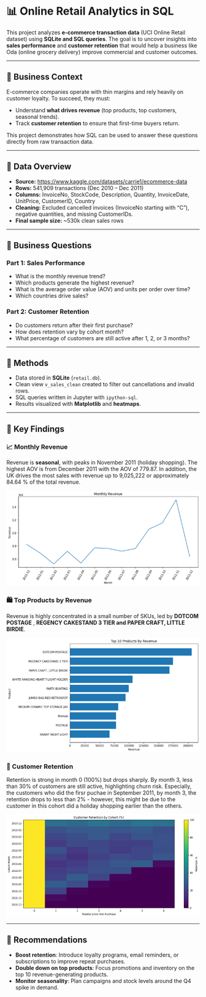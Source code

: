 # 📊 Online Retail Analytics in SQL

This project analyzes **e-commerce transaction data** (UCI Online Retail dataset) using **SQLite and SQL queries**. The goal is to uncover insights into **sales performance** and **customer retention** that would help a business like Oda (online grocery delivery) improve commercial and customer outcomes.

---

## 🔹 Business Context

E-commerce companies operate with thin margins and rely heavily on customer loyalty. To succeed, they must:

- Understand **what drives revenue** (top products, top customers, seasonal trends).
- Track **customer retention** to ensure that first-time buyers return.

This project demonstrates how SQL can be used to answer these questions directly from raw transaction data.

---

## 🔹 Data Overview

- **Source:** https://www.kaggle.com/datasets/carrie1/ecommerce-data
- **Rows:** 541,909 transactions (Dec 2010 – Dec 2011)
- **Columns:** InvoiceNo, StockCode, Description, Quantity, InvoiceDate, UnitPrice, CustomerID, Country
- **Cleaning:** Excluded cancelled invoices (InvoiceNo starting with “C”), negative quantities, and missing CustomerIDs.
- **Final sample size:** ~530k clean sales rows

---

## 🔹 Business Questions

### Part 1: Sales Performance

- What is the monthly revenue trend?
- Which products generate the highest revenue?
- What is the average order value (AOV) and units per order over time?
- Which countries drive sales?

### Part 2: Customer Retention

- Do customers return after their first purchase?
- How does retention vary by cohort month?
- What percentage of customers are still active after 1, 2, or 3 months?

---

## 🔹 Methods

- Data stored in **SQLite** (`retail.db`).
- Clean view `v_sales_clean` created to filter out cancellations and invalid rows.
- SQL queries written in Jupyter with `ipython-sql`.
- Results visualized with **Matplotlib** and **heatmaps**.

---

## 🔹 Key Findings

### 📈 Monthly Revenue

Revenue is **seasonal**, with peaks in November 2011 (holiday shopping). The highest AOV is from December 2011 with the AOV of 779.87. In addition, the UK drives the most sales with revenue up to 9,025,222 or approximately 84.64 % of the total revenue.

![imagealt](https://github.com/supawutlimk/Online-Retail-Analytics-in-SQL/blob/a40d62a175187a9629772595615ac5d776ac6595/E_Commerce/images/download%20(1).png)

### 🛍️ Top Products by Revenue

Revenue is highly concentrated in a small number of SKUs, led by **DOTCOM POSTAGE** , **REGENCY CAKESTAND 3 TIER and PAPER CRAFT, LITTLE BIRDIE**.

![imagealt](https://github.com/supawutlimk/Online-Retail-Analytics-in-SQL/blob/a40d62a175187a9629772595615ac5d776ac6595/E_Commerce/images/download.png)

### 🔄 Customer Retention

Retention is strong in month 0 (100%) but drops sharply. By month 3, less than 30% of customers are still active, highlighting churn risk. Especially, the customers who did the firsr puchae in September 2011, by month 3, the retention drops to less than 2% - however, this might be due to the customer in this cohort did a holiday shopping earlier than the others.

![imagealt](https://github.com/supawutlimk/Online-Retail-Analytics-in-SQL/blob/a40d62a175187a9629772595615ac5d776ac6595/E_Commerce/images/download%20(2).png)

---

## 🔹 Recommendations

- **Boost retention**: Introduce loyalty programs, email reminders, or subscriptions to improve repeat purchases.
- **Double down on top products**: Focus promotions and inventory on the top 10 revenue-generating products.
- **Monitor seasonality**: Plan campaigns and stock levels around the Q4 spike in demand.
